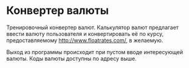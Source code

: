 # Конвертер валюты

Тренировочный конвертер валют.
Калькулятор валют предлагает ввести валюту пользователя и конвертировать её по курсу, предоставляемому http://www.floatrates.com/, в желаемую.

Выход из программы происходит при пустом вводе интересующей валюты.
Коды валюты доступны по адресу выше.
